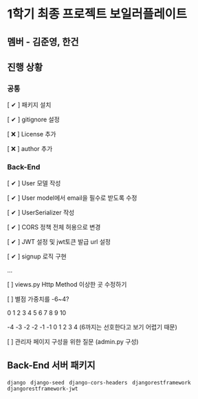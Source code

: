 # 1학기 최종 프로젝트 보일러플레이트

## 멤버 - 김준영, 한건


## 진행 상황


### 공통

[ ✔ ] 패키지 설치

[ ✔ ] gitignore 설정

[ ❌ ] License 추가

[ ❌ ] author 추가


### Back-End

[ ✔ ]  User 모델 작성

[ ✔ ] User model에서 email을 필수로 받도록 수정

[ ✔ ]  UserSerializer 작성

[ ✔ ] CORS 정책 전체 허용으로 변경

[ ✔ ]  JWT 설정 및 jwt토큰 발급 url 설정

[ ✔ ]  signup 로직 구현

...

[  ] views.py Http Method 이상한 곳 수정하기

[  ] 별점 가중치를 -6~4?

0 1 2 3 4 5 6 7 8 9 10

-4 -3 -2 -2 -1 -1 0 1 2 3 4 (6까지는 선호한다고 보기 어렵기 때문)

[  ] 관리자 페이지 구성을 위한 질문 (admin.py 구성)




## Back-End 서버 패키지

``django ``
``django-seed ``
``django-cors-headers ``
``djangorestframework ``
``djangorestframework-jwt``





